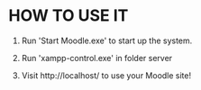 HOW TO USE IT
=============

1. Run 'Start Moodle.exe' to start up the system.

2. Run 'xampp-control.exe' in folder server 

3. Visit http://localhost/ to use your Moodle site!
